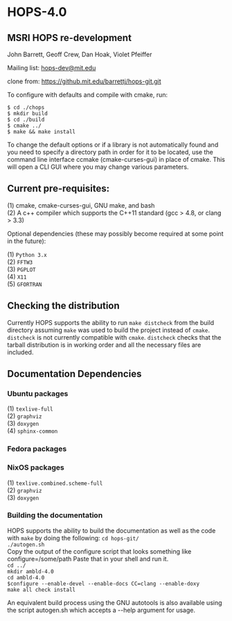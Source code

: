# HOPS-4.0
## MSRI HOPS re-development
John Barrett, Geoff Crew, Dan Hoak, Violet Pfeiffer

Mailing list: hops-dev@mit.edu

clone from: https://github.mit.edu/barrettj/hops-git.git

To configure with defaults and compile with cmake, run:

`$ cd ./chops` \
`$ mkdir build` \
`$ cd ./build` \
`$ cmake ../` \
`$ make && make install`

To change the default options or if a library is not automatically found and you
need to specify a directory path in order for it to be located, use the command
line interface ccmake (cmake-curses-gui) in place of cmake. This will open a CLI
GUI where you may change various parameters.

## Current pre-requisites:

(1) cmake, cmake-curses-gui, GNU make, and bash \
(2) A c++ compiler which supports the C++11 standard (gcc > 4.8, or clang > 3.3)

Optional dependencies (these may possibly become required at some point in the future):

(1) `Python 3.x` \
(2) `FFTW3` \
(3) `PGPLOT` \
(4) `X11` \
(5) `GFORTRAN`

## Checking the distribution
Currently HOPS supports the ability to run `make distcheck` from the build directory assuming `make` was used to build the project instead of `cmake`.
`distcheck` is not currently compatible with `cmake`. `distcheck` checks that the tarball distribution is in working order and all the necessary files are included.

## Documentation Dependencies
### Ubuntu packages
(1) `texlive-full` \
(2) `graphviz` \
(3) `doxygen` \
(4) `sphinx-common`
### Fedora packages
### NixOS packages
(1) `texlive.combined.scheme-full` \
(2) `graphviz` \
(3) `doxygen` 

### Building the documentation
HOPS supports the ability to build the documentation as well as the code with `make` by doing the following:
`cd hops-git/` \
`./autogen.sh` \
Copy the output of the configure script that looks something like configure=/some/path
Paste that in your shell and run it. \
`cd ../` \
`mkdir ambld-4.0` \
`cd ambld-4.0` \
`$configure --enable-devel --enable-docs CC=clang --enable-doxy` \
`make all check install`

An equivalent build process using the GNU autotools is also available
using the script autogen.sh which accepts a --help argument for usage.
